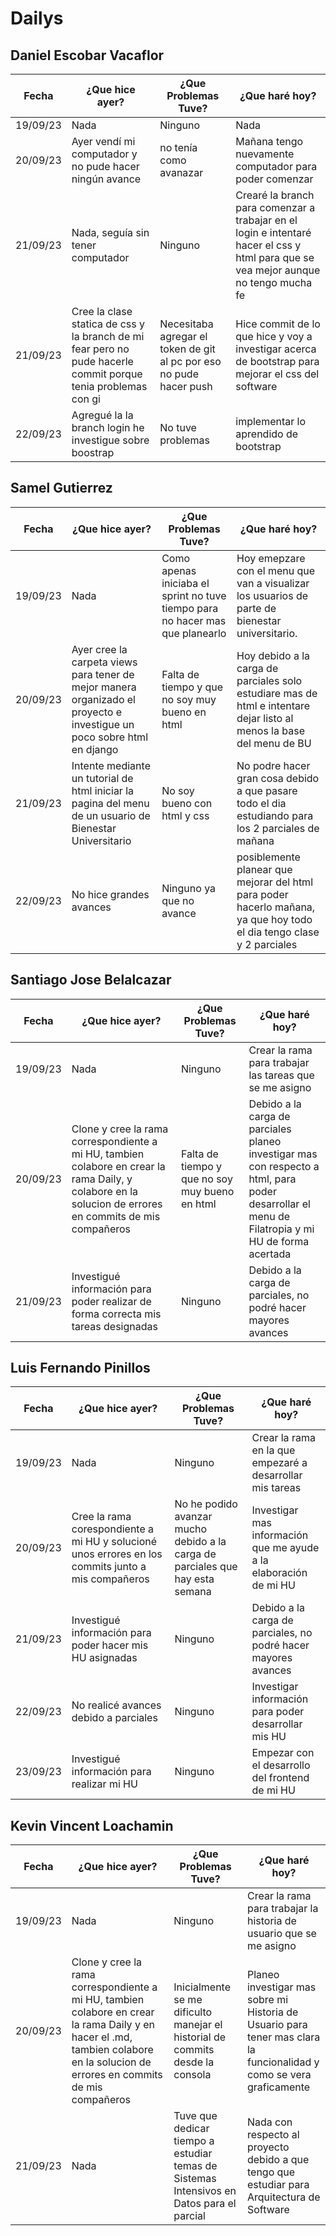 # Dailys

## Daniel Escobar Vacaflor

|Fecha|¿Que hice ayer?|¿Que Problemas Tuve?|¿Que haré hoy?|
|---|---|---|---|
|19/09/23|Nada|Ninguno|Nada|
|20/09/23|Ayer vendí mi computador y no pude hacer ningún avance|no tenía como avanazar|Mañana tengo nuevamente computador para poder comenzar|
|21/09/23|Nada, seguía sin tener computador|Ninguno|Crearé la branch para comenzar a trabajar en el login e intentaré hacer el css y html para que se vea mejor aunque no tengo mucha fe|
|21/09/23|Cree la clase statica de css y la branch de mi fear pero no pude hacerle commit porque tenia problemas con gi|Necesitaba agregar el token de git al pc por eso no pude hacer push|Hice commit de lo que hice y voy a investigar acerca de bootstrap para mejorar el css del software|
|22/09/23|Agregué la la branch login he investigue sobre boostrap|No tuve problemas|implementar lo aprendido de bootstrap|



## Samel Gutierrez

|Fecha|¿Que hice ayer?|¿Que Problemas Tuve?|¿Que haré hoy?|
|---|---|---|---|
|19/09/23|Nada|Como apenas iniciaba el sprint no tuve tiempo para no hacer mas que planearlo|Hoy emepzare con el menu que van a visualizar los usuarios de parte de bienestar universitario.|
|20/09/23 |Ayer cree la carpeta views para tener de mejor manera organizado el proyecto e investigue un poco sobre html en django | Falta de tiempo y que no soy muy bueno en html | Hoy debido a la carga de parciales solo estudiare mas de html e intentare dejar listo al menos la base del menu de BU |
|21/09/23 | Intente mediante un tutorial de html iniciar la pagina del menu de un usuario de Bienestar Universitario |No soy bueno con html y css | No podre hacer gran cosa debido a que pasare todo el dia estudiando para los 2 parciales de mañana |
|22/09/23 |No hice grandes avances | Ninguno ya que no avance  | posiblemente planear que mejorar del html para poder hacerlo mañana, ya que hoy todo el dia tengo clase y 2 parciales |



## Santiago Jose Belalcazar

|Fecha|¿Que hice ayer?|¿Que Problemas Tuve?|¿Que haré hoy?|
|---|---|---|---|
|19/09/23|Nada|Ninguno|Crear la rama para trabajar las tareas que se me asigno|
|20/09/23|Clone y cree la rama correspondiente a mi HU, tambien colabore en crear la rama Daily, y colabore en la solucion de errores en commits de mis compañeros|Falta de tiempo y que no soy muy bueno en html|Debido a la carga de parciales planeo investigar mas con respecto a html, para poder desarrollar el menu de Filatropia y mi HU de forma acertada|
|21/09/23|Investigué información para poder realizar de forma correcta mis tareas designadas|Ninguno|Debido a la carga de parciales, no podré hacer mayores avances|

## Luis Fernando Pinillos

|Fecha|¿Que hice ayer?|¿Que Problemas Tuve?|¿Que haré hoy?|
|---|---|---|---|
|19/09/23|Nada|Ninguno|Crear la rama en la que empezaré a desarrollar mis tareas|
|20/09/23|Cree la rama corespondiente a mi HU y solucioné unos errores en los commits junto a mis compañeros|No he podido avanzar mucho debido a la carga de parciales que hay esta semana|Investigar mas información que me ayude a la elaboración de mi HU|
|21/09/23|Investigué información para poder hacer mis HU asignadas|Ninguno|Debido a la carga de parciales, no podré hacer mayores avances|
|22/09/23|No realicé avances debido a parciales|Ninguno|Investigar información para poder desarrollar mis HU|
|23/09/23|Investigué información para realizar mi HU|Ninguno|Empezar con el desarrollo del frontend de mi HU|
## Kevin Vincent Loachamin

|Fecha|¿Que hice ayer?|¿Que Problemas Tuve?|¿Que haré hoy?|
|---|---|---|---|
|19/09/23|Nada|Ninguno|Crear la rama para trabajar la historia de usuario que se me asigno|
|20/09/23|Clone y cree la rama correspondiente a mi HU, tambien colabore en crear la rama Daily y en hacer el .md, tambien colabore en la solucion de errores en commits de mis compañeros|Inicialmente se me dificulto manejar el historial de commits desde la consola|Planeo investigar mas sobre mi Historia de Usuario para tener mas clara la funcionalidad y como se vera graficamente|
|21/09/23|Nada|Tuve que dedicar tiempo a estudiar temas de Sistemas Intensivos en Datos para el parcial|Nada con respecto al proyecto debido a que tengo que estudiar para Arquitectura de Software|
